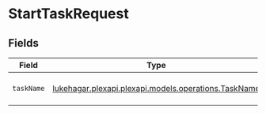 # StartTaskRequest


## Fields

| Field                                                                                       | Type                                                                                        | Required                                                                                    | Description                                                                                 |
| ------------------------------------------------------------------------------------------- | ------------------------------------------------------------------------------------------- | ------------------------------------------------------------------------------------------- | ------------------------------------------------------------------------------------------- |
| `taskName`                                                                                  | [lukehagar.plexapi.plexapi.models.operations.TaskName](../../models/operations/TaskName.md) | :heavy_check_mark:                                                                          | the name of the task to be started.                                                         |